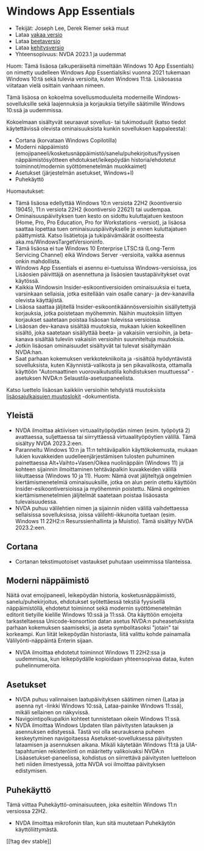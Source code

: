 # Windows App Essentials #

* Tekijät: Joseph Lee, Derek Riemer sekä muut
* Lataa [vakaa versio][1]
* Lataa [beetaversio][2]
* Lataa [kehitysversio][3]
* Yhteensopivuus: NVDA 2023.1 ja uudemmat

Huom: Tämä lisäosa (alkuperäiseltä nimeltään Windows 10 App Essentials) on
nimetty uudelleen Windows App Essentialsiksi vuonna 2021 tukemaan Windows
10:tä sekä tulevia versioita, kuten Windows 11:tä. Lisäosassa viitataan
vielä osittain vanhaan nimeen.

Tämä lisäosa on kokoelma sovellusmoduuleita moderneille
Windows-sovelluksille sekä laajennuksia ja korjauksia tietyille säätimille
Windows 10:ssä ja uudemmissa.

Kokoelmaan sisältyvät seuraavat sovellus- tai tukimoduulit (katso tiedot
käytettävissä olevista ominaisuuksista kunkin sovelluksen kappaleesta):

* Cortana (korvataan Windows Copilotilla)
* Moderni näppäimistö
  (emojipaneeli/kosketusnäppäimistö/sanelu/puhekirjoitus/fyysisen
  näppäimistösyötteen ehdotukset/leikepöydän historia/ehdotetut
  toiminnot/modernin syöttömenetelmän muokkaimet)
* Asetukset (järjestelmän asetukset, Windows+I)
* Puhekäyttö

Huomautukset:

* Tämä lisäosa edellyttää Windows 10:n versiota 22H2 (koontiversio 19045),
  11:n versiota 22H2 (koontiversio 22621) tai uudempaa.
* Ominaisuuspäivityksen tuen kesto on sidottu kuluttajatuen kestoon (Home,
  Pro, Pro Education, Pro for Workstations -versiot), ja lisäosa saattaa
  lopettaa tuen ominaisuuspäivitykselle jo ennen kuluttajatuen
  päättymistä. Katso lisätietoja ja tukipäivämäärät osoitteesta
  aka.ms/WindowsTargetVersioninfo.
* Tämä lisäosa ei tue Windows 10 Enterprise LTSC:tä (Long-Term Servicing
  Channel) eikä Windows Server -versioita, vaikka asennus onkin mahdollista.
* Windows App Essentials ei asennu ei-tuetuissa Windows-versioissa, jos
  Lisäosien päivittäjä on asennettuna ja lisäosien taustapäivitykset ovat
  käytössä.
* Kaikkia Windowsin Insider-esikoontiversioiden ominaisuuksia ei tueta,
  varsinkaan sellaisia, jotka esitellään vain osalle canary- ja
  dev-kanavilla olevista käyttäjistä.
* Lisäosa saattaa jäljitellä Insider-esikoontikäännösversioihin
  sisällytettyjä korjauksia, jotka poistetaan myöhemmin. Näihin muutoksiin
  liittyen korjaukset saatetaan poistaa lisäosan tulevissa versioissa.
* Lisäosan dev-kanava sisältää muutoksia, mukaan lukien kokeellinen sisältö,
  joka saatetaan sisällyttää beeta- ja vakaisiin versioihin, ja beta-kanava
  sisältää tuleviin vakaisiin versioihin suunniteltuja muutoksia.
* Jotkin lisäosan ominaisuudet sisältyvät tai tulevat sisältymään NVDA:han.
* Saat parhaan kokemuksen verkkotekniikoita ja -sisältöä hyödyntävistä
  sovelluksista, kuten Käynnistä-valikosta ja sen pikavalikosta, ottamalla
  käyttöön "Automaattinen vuorovaikutustila kohdistuksen muuttuessa"
  -asetuksen NVDA:n Selaustila-asetuspaneelista.

Katso luettelo lisäosan kaikkiin versioihin tehdyistä muutoksista
[lisäosajulkaisujen muutoslokit][4] -dokumentista.

## Yleistä

* NVDA ilmoittaa aktiivisen virtuaalityöpöydän nimen (esim. työpöytä 2)
  avattaessa, suljettaessa tai siirryttäessä virtuaalityöpöytien
  välillä. Tämä sisältyy NVDA 2023.2:een.
* Paranneltu Windows 10:n ja 11:n tehtäväpalkin käyttökokemusta, mukaan
  lukien kuvakkeiden uudelleenjärjestämisen tulosten puhuminen painettaessa
  Alt+Vaihto+Vasen/Oikea nuolinäppäin (Windows 11) ja kohteen sijainnin
  ilmoittaminen tehtäväpalkin kuvakkeiden välillä liikuttaessa (Windows 10
  ja 11). Huom: Nämä ovat jäljiteltyjä ongelmien kiertämismenetelmiä
  ominaisuuksille, jotka on alun perin otettu käyttöön
  Insider-esikoontiversioissa ja myöhemmin poistettu. Nämä ongelmien
  kiertämismenetelmien jäljitelmät saatetaan poistaa lisäosasta
  tulevaisuudessa.
* NVDA puhuu välilehtien nimen ja sijainnin niiden välillä vaihdettaessa
  sellaisissa sovelluksissa, joissa välilehti-ikkunoita tuetaan
  (esim. Windows 11 22H2:n Resurssienhallinta ja Muistio). Tämä sisältyy
  NVDA 2023.2:een.

## Cortana

* Cortanan tekstimuotoiset vastaukset puhutaan useimmissa tilanteissa.

## Moderni näppäimistö

Näitä ovat emojipaneeli, leikepöydän historia, kosketusnäppäimistö,
sanelu/puhekirjoitus, ehdotukset syötettäessä tekstiä fyysisellä
näppäimistöllä, ehdotetut toiminnot sekä modernin syöttömenetelmän editorit
tietyille kielille Windows 10:ssä ja 11:ssä. Ota käyttöön emojeita
tarkasteltaessa Unicode-konsortion datan asetus NVDA:n puheasetuksista
parhaan kokemuksen saamiseksi, ja aseta symbolitasoksi "jotain" tai
korkeampi. Kun liität leikepöydän historiasta, liitä valittu kohde
painamalla Välilyönti-näppäintä Enterin sijaan.

* NVDA ilmoittaa ehdotetut toiminnot Windows 11 22H2:ssa ja uudemmissa, kun
  leikepöydälle kopioidaan yhteensopivaa dataa, kuten puhelinnumeroita.

## Asetukset

* NVDA puhuu valinnaisen laatupäivityksen säätimen nimen (Lataa ja asenna
  nyt -linkki Windows 10:ssä, Lataa-painike Windows 11:ssä), mikäli
  sellainen on näkyvissä.
* Navigointipolkupalkin kohteet tunnistetaan oikein Windows 11:ssä.
* NVDA ilmoittaa Windows Updaten tilan päivitysten latauksen ja asennuksen
  edistyessä. Tästä voi olla seurauksena puheen keskeytyminen navigoitaessa
  Asetukset-sovelluksessa päivitysten lataamisen ja asennuksen
  aikana. Mikäli käytetään Windows 11:tä ja UIA-tapahtumien rekisteröinti on
  määritetty valikoivaksi NVDA:n Lisäasetukset-paneelissa, kohdistus on
  siirrettävä päivitysten luetteloon heti niiden ilmestyessä, jotta NVDA voi
  ilmoittaa päivityksen edistymisen.

## Puhekäyttö

Tämä viittaa Puhekäyttö-ominaisuuteen, joka esiteltiin Windows 11:n
versiossa 22H2.

* NVDA ilmoittaa mikrofonin tilan, kun sitä muutetaan Puhekäytön
  käyttöliittymästä.

[[!tag dev stable]]

[1]: https://www.nvaccess.org/addonStore/legacy?file=wintenApps

[2]: https://www.nvaccess.org/addonStore/legacy?file=wintenApps-beta

[3]: https://www.nvaccess.org/addonStore/legacy?file=wintenApps-dev

[4]: https://github.com/josephsl/wintenapps/wiki/w10changelog
